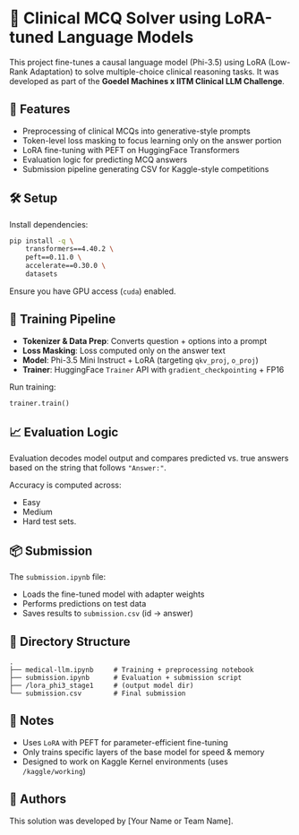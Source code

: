 # 🧠 Clinical MCQ Solver using LoRA-tuned Language Models

This project fine-tunes a causal language model (Phi-3.5) using LoRA (Low-Rank Adaptation) to solve multiple-choice clinical reasoning tasks. It was developed as part of the **Goedel Machines x IITM Clinical LLM Challenge**.

## 🚀 Features

- Preprocessing of clinical MCQs into generative-style prompts
- Token-level loss masking to focus learning only on the answer portion
- LoRA fine-tuning with PEFT on HuggingFace Transformers
- Evaluation logic for predicting MCQ answers
- Submission pipeline generating CSV for Kaggle-style competitions

## 🛠️ Setup

Install dependencies:

```bash
pip install -q \
    transformers==4.40.2 \
    peft==0.11.0 \
    accelerate==0.30.0 \
    datasets
```

Ensure you have GPU access (`cuda`) enabled.

## 🧩 Training Pipeline

- **Tokenizer & Data Prep**: Converts question + options into a prompt
- **Loss Masking**: Loss computed only on the answer text
- **Model**: Phi-3.5 Mini Instruct + LoRA (targeting `qkv_proj`, `o_proj`)
- **Trainer**: HuggingFace `Trainer` API with `gradient_checkpointing` + FP16

Run training:
```python
trainer.train()
```

## 📈 Evaluation Logic

Evaluation decodes model output and compares predicted vs. true answers based on the string that follows `"Answer:"`.

Accuracy is computed across:
- Easy
- Medium
- Hard
test sets.

## 📦 Submission

The `submission.ipynb` file:
- Loads the fine-tuned model with adapter weights
- Performs predictions on test data
- Saves results to `submission.csv` (id → answer)

## 📂 Directory Structure

```
.
├── medical-llm.ipynb     # Training + preprocessing notebook
├── submission.ipynb      # Evaluation + submission script
├── /lora_phi3_stage1     # (output model dir)
└── submission.csv        # Final submission
```

## 📌 Notes

- Uses `LoRA` with PEFT for parameter-efficient fine-tuning
- Only trains specific layers of the base model for speed & memory
- Designed to work on Kaggle Kernel environments (uses `/kaggle/working`)

## 👥 Authors

This solution was developed by [Your Name or Team Name].
